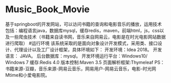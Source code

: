 # Music_Book_Movie
基于springboot的开发网站，可以访问书籍的查询和电影音乐的播放，运用技术包括：编程语言java，数据库mysql，缓存redis，maven，前端html，js，css以及一些爬虫技术（书籍来自读书网，音乐来自网易云，电影是在时光电影网站数据进行爬取）
#运行环境
该系统采取的是面向对象设计开发模式，采用类、接口设计、代理设计以及工厂设计框架，具体环境如下：
开发环境：Idea 2018。
开发语言： JAVA。
后台数据库：mysql。
开发环境运行平台：Windows10/ Windows 7
缓存:Redis 4.0
版本控制:Maven 3.5
页面解析框架:Thymeleaf
PS：书籍来源-豆瓣，音乐来源-网易云音乐，网易用户-网易云音乐，电影-时光网Mtime和小爱电影院。
